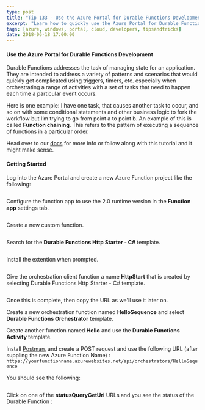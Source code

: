 ```yaml
---
type: post
title: "Tip 133 - Use the Azure Portal for Durable Functions Development"
excerpt: "Learn how to quickly use the Azure Portal for Durable Functions Development"
tags: [azure, windows, portal, cloud, developers, tipsandtricks]
date: 2018-06-18 17:00:00
---
```



#### Use the Azure Portal for Durable Functions Development

Durable Functions addresses the task of managing state for an application. They are intended to address a variety of patterns and scenarios that would quickly get complicated using triggers, timers, etc. especially when orchestrating a range of activities with a set of tasks that need to happen each time a particular event occurs.

Here is one example: I have one task, that causes another task to occur, and so on with some conditional statements and other business logic to fork the workflow but I’m trying to go from point a to point b. An example of this is called **Function chaining**. This refers to the pattern of executing a sequence of functions in a particular order.

Head over to our [docs](https://docs.microsoft.com/en-us/azure/azure-functions/durable-functions-sequence) for more info or follow along with this tutorial and it might make sense. 

#### Getting Started

Log into the Azure Portal and create a new Azure Function project like the following:

<img :src="$withBase('/files/azdfunc1.png')">

Configure the function app to use the 2.0 runtime version in the **Function app** settings tab.

<img :src="$withBase('/files/azdfunc2.png')">

Create a new custom function. 

<img :src="$withBase('/files/azdfunc3.png')">

Search for the **Durable Functions Http Starter - C#** template.

<img :src="$withBase('/files/azdfunc4.png')">

Install the extention when prompted.

<img :src="$withBase('/files/azdfunc5.png')">

Give the orchestration client function a name **HttpStart** that is created by selecting Durable Functions Http Starter - C# template.

<img :src="$withBase('/files/azdfunc6.png')">

Once this is complete, then copy the URL as we'll use it later on.

Create a new orchestration function named **HelloSequence** and select **Durable Functions Orchestrator** template.

Create another function named **Hello** and use the **Durable Functions Activity** template.

Install [Postman](https://www.getpostman.com/apps), and create a POST request and use the following URL (after suppling the new Azure Function Name) : `https://yourfunctionname.azurewebsites.net/api/orchestrators/HelloSequence`

You should see the following: 

<img :src="$withBase('/files/azdfunc7.png')">

Click on one of the **statusQueryGetUri** URLs and you see the status of the Durable Function : 

<img :src="$withBase('/files/azdfunc8.png')">
